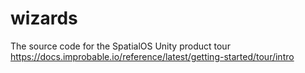 # wizards
The source code for the SpatialOS Unity product tour https://docs.improbable.io/reference/latest/getting-started/tour/intro
